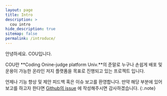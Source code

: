 ```yaml
---
layout: page
title: Intro
description: >
  cou intro
hide_description: true
sitemap: false
permalink: /introduce/
---
```


안녕하세요. COU입니다.

COU란 **Coding Onine-judge platform Univ.**의 준말로 누구나 손쉽게 배포 및 운용이 가능한 온라인 저지 플랫폼을 목표로 진행되고 있는 프로젝트 입니다.

언제나 기능 향상 및 제안 피드백 혹은 이슈 보고를 환영합니다. 만약 해당 부분에 있어 보고를 하고자 한다면 [Github의 issue](https://github.com/COUniv/COUDeploy/issues) 에 작성해주시면 감사하겠습니다.
{:.note}
